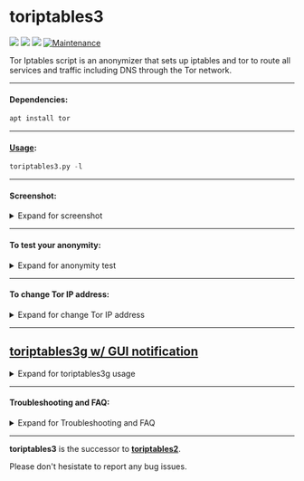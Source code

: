 # toriptables3

![](https://img.shields.io/badge/toriptables3-python_3.8-blue.svg?style=flat-square) ![](https://img.shields.io/badge/dependencies-tor-orange.svg?style=flat-square) ![](https://img.shields.io/badge/GPL-v2-blue.svg?style=flat-square) [![Maintenance](https://img.shields.io/badge/Maintained%3F-yes-green.svg?style=flat-square)](https://github.com/ruped24/toriptables3/graphs/commit-activity)

Tor Iptables script is an anonymizer that sets up iptables and tor to route all services and traffic including DNS through the Tor network.

---

#### Dependencies:
```bash
apt install tor
```
---

#### [Usage](https://drive.google.com/file/d/1pYBizuYq6OpWbLqZqgll9PJwJu7MMhhT/view?usp=sharing):
```python
toriptables3.py -l
```
---

#### Screenshot:
<details><summary>Expand for screenshot</summary>
<br>
 
 [▹ Screenie](https://drive.google.com/file/d/1uhBPftxaqbW2W6IC3CzpT1mqDQ8KQDCE/view?usp=sharing)
 
 </details>

---

#### To test your anonymity:
<details><summary>Expand for anonymity test</summary>
<br>
 
* [Check My IPx](https://ipx.ac/)
* [Check Tor Project](https://check.torproject.org)
* [Do I leak](http://www.doileak.com/)
* [DNS leak test](http://dnsleaktest.com)
* [Test IPv6](http://ipv6-test.com/)
* [What is my proxy](http://whatismyproxy.com)
* [What every Browser knows about you](http://webkay.robinlinus.com/)

</details>

---

#### To change Tor IP address:
<details><summary>Expand for change Tor IP address</summary>
<br>

```bash
toriptables3.py -r
```
</details>

---

## [toriptables3g w/ GUI notification](https://bitbucket.org/ruped24/toriptables3g/src)
<details><summary>Expand for toriptables3g usage</summary>

#### Dependencies:

```bash
apt install tor
```

#### Screenshots:
* [Kali Linux, Rolling Edition [ON]](https://drive.google.com/file/d/136xanPctr35oHxshW5abVGyFg0cslzV4/view?usp=sharing)
* [Kali Linux, Rolling Edition [OFF]](https://drive.google.com/file/d/1lDKIrx4XQpObjHUJ2t9ESa93z9XD4Shd/view?usp=sharing)

</details>

---

#### Troubleshooting and FAQ:
<details><summary>Expand for Troubleshooting and FAQ</summary>
 <br>
 
 [► **Troubleshooting and FAQ**](https://github.com/ruped24/toriptables2/wiki/Troubleshooting)

</details>

---

**toriptables3** is the successor to **[toriptables2](https://github.com/ruped24/toriptables2#toriptables2)**.

Please don't hesistate to report any bug issues.
